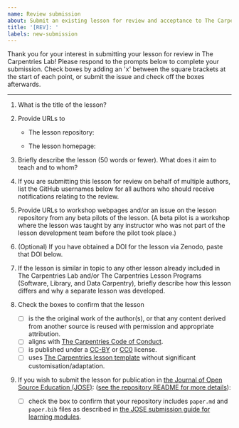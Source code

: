 ```yaml
---
name: Review submission
about: Submit an existing lesson for review and acceptance to The Carpentries Lab
title: '[REV]: '
labels: new-submission
---
```


Thank you for your interest in submitting your lesson for review in The Carpentries Lab!
Please respond to the prompts below to complete your submission.
Check boxes by adding an 'x' between the square brackets at the start of each point,
or submit the issue and check off the boxes afterwards.

---

1. What is the title of the lesson?


2. Provide URLs to
    - The lesson repository:

    - The lesson homepage:


3. Briefly describe the lesson (50 words or fewer).
   What does it aim to teach and to whom?


4. If you are submitting this lesson for review on behalf
   of multiple authors, list the GitHub usernames below for
   all authors who should receive notifications relating to the review.


5. Provide URLs to workshop webpages and/or an issue
   on the lesson repository from any beta pilots of the lesson.
   (A beta pilot is a workshop where the lesson was taught
   by any instructor who was not part of the lesson development team
   before the pilot took place.)


6. (Optional) If you have obtained a DOI for the lesson via Zenodo,
   paste that DOI below.


7. If the lesson is similar in topic to any other lesson
    already included in The Carpentries Lab and/or
    The Carpentries Lesson Programs (Software, Library, and Data Carpentry),
    briefly describe how this lesson differs and
    why a separate lesson was developed.


8. Check the boxes to confirm that the lesson

    - [ ] is the the original work of the author(s),
          or that any content derived from another source is reused with permission and appropriate attribution.
    - [ ] aligns with [The Carpentries Code of Conduct][1].
    - [ ] is published under a [CC-BY][2] or [CC0][3] license.
    - [ ] uses [The Carpentries lesson template][4] without significant customisation/adaptation.

9. If you wish to submit the lesson for publication in
   [the Journal of Open Source Education (JOSE)][5]:
   ([see the repository README for more details][6]):

    - [ ] check the box to confirm that your repository includes
         `paper.md` and `paper.bib` files as described in
         [the JOSE submission guide for learning  modules][7].

[1]: https://docs.carpentries.org/topic_folders/policies/code-of-conduct.html
[2]: https://creativecommons.org/licenses/by/4.0/
[3]: https://creativecommons.org/publicdomain/zero/1.0/
[4]: https://github.com/carpentries/styles/
[5]: https://jose.theoj.org/
[6]: https://github.com/carpentries-lab/reviews#joint-review-with-jose
[7]: https://openjournals.readthedocs.io/en/jose/submitting.html#how-to-prepare-a-learning-module-submission
